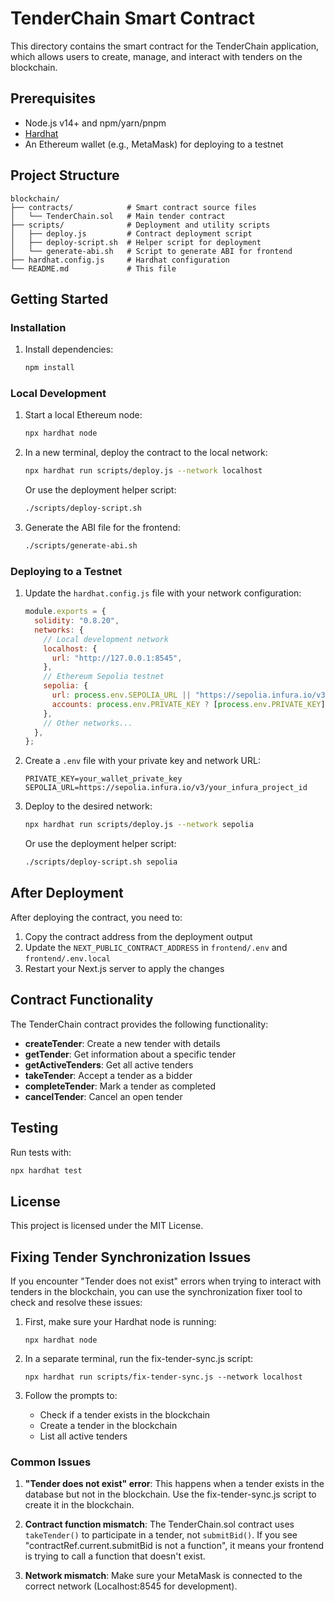 # TenderChain Smart Contract

This directory contains the smart contract for the TenderChain application, which allows users to create, manage, and interact with tenders on the blockchain.

## Prerequisites

- Node.js v14+ and npm/yarn/pnpm
- [Hardhat](https://hardhat.org/)
- An Ethereum wallet (e.g., MetaMask) for deploying to a testnet

## Project Structure

```
blockchain/
├── contracts/            # Smart contract source files
│   └── TenderChain.sol   # Main tender contract
├── scripts/              # Deployment and utility scripts
│   ├── deploy.js         # Contract deployment script
│   ├── deploy-script.sh  # Helper script for deployment
│   └── generate-abi.sh   # Script to generate ABI for frontend
├── hardhat.config.js     # Hardhat configuration
└── README.md             # This file
```

## Getting Started

### Installation

1. Install dependencies:
   ```sh
   npm install
   ```

### Local Development

1. Start a local Ethereum node:
   ```sh
   npx hardhat node
   ```

2. In a new terminal, deploy the contract to the local network:
   ```sh
   npx hardhat run scripts/deploy.js --network localhost
   ```

   Or use the deployment helper script:
   ```sh
   ./scripts/deploy-script.sh
   ```

3. Generate the ABI file for the frontend:
   ```sh
   ./scripts/generate-abi.sh
   ```

### Deploying to a Testnet

1. Update the `hardhat.config.js` file with your network configuration:
   ```js
   module.exports = {
     solidity: "0.8.20",
     networks: {
       // Local development network
       localhost: {
         url: "http://127.0.0.1:8545",
       },
       // Ethereum Sepolia testnet
       sepolia: {
         url: process.env.SEPOLIA_URL || "https://sepolia.infura.io/v3/YOUR_INFURA_PROJECT_ID",
         accounts: process.env.PRIVATE_KEY ? [process.env.PRIVATE_KEY] : [],
       },
       // Other networks...
     },
   };
   ```

2. Create a `.env` file with your private key and network URL:
   ```
   PRIVATE_KEY=your_wallet_private_key
   SEPOLIA_URL=https://sepolia.infura.io/v3/your_infura_project_id
   ```

3. Deploy to the desired network:
   ```sh
   npx hardhat run scripts/deploy.js --network sepolia
   ```
   
   Or use the deployment helper script:
   ```sh
   ./scripts/deploy-script.sh sepolia
   ```

## After Deployment

After deploying the contract, you need to:

1. Copy the contract address from the deployment output
2. Update the `NEXT_PUBLIC_CONTRACT_ADDRESS` in `frontend/.env` and `frontend/.env.local`
3. Restart your Next.js server to apply the changes

## Contract Functionality

The TenderChain contract provides the following functionality:

- **createTender**: Create a new tender with details
- **getTender**: Get information about a specific tender
- **getActiveTenders**: Get all active tenders
- **takeTender**: Accept a tender as a bidder
- **completeTender**: Mark a tender as completed
- **cancelTender**: Cancel an open tender

## Testing

Run tests with:

```sh
npx hardhat test
```

## License

This project is licensed under the MIT License. 

## Fixing Tender Synchronization Issues

If you encounter "Tender does not exist" errors when trying to interact with tenders in the blockchain, you can use the synchronization fixer tool to check and resolve these issues:

1. First, make sure your Hardhat node is running:
   ```
   npx hardhat node
   ```

2. In a separate terminal, run the fix-tender-sync.js script:
   ```
   npx hardhat run scripts/fix-tender-sync.js --network localhost
   ```

3. Follow the prompts to:
   - Check if a tender exists in the blockchain
   - Create a tender in the blockchain
   - List all active tenders

### Common Issues

1. **"Tender does not exist" error**: This happens when a tender exists in the database but not in the blockchain. Use the fix-tender-sync.js script to create it in the blockchain.

2. **Contract function mismatch**: The TenderChain.sol contract uses `takeTender()` to participate in a tender, not `submitBid()`. If you see "contractRef.current.submitBid is not a function", it means your frontend is trying to call a function that doesn't exist.

3. **Network mismatch**: Make sure your MetaMask is connected to the correct network (Localhost:8545 for development). 